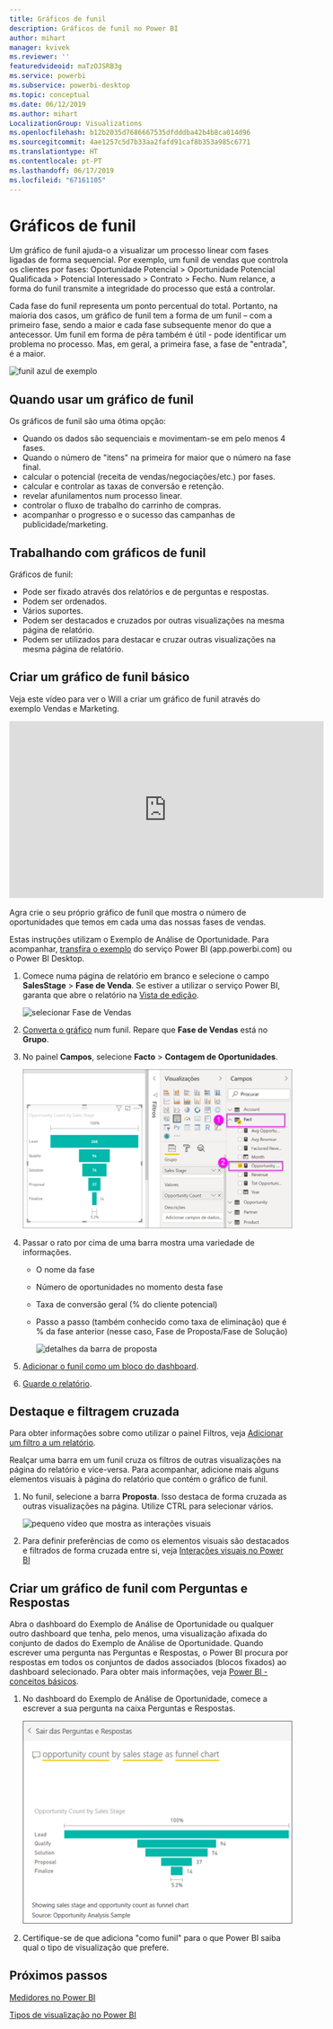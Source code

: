 ```yaml
---
title: Gráficos de funil
description: Gráficos de funil no Power BI
author: mihart
manager: kvivek
ms.reviewer: ''
featuredvideoid: maTzOJSRB3g
ms.service: powerbi
ms.subservice: powerbi-desktop
ms.topic: conceptual
ms.date: 06/12/2019
ms.author: mihart
LocalizationGroup: Visualizations
ms.openlocfilehash: b12b2035d7686667535dfdddba42b4b8ca014d96
ms.sourcegitcommit: 4ae1257c5d7b33aa2fafd91caf8b353a985c6771
ms.translationtype: HT
ms.contentlocale: pt-PT
ms.lasthandoff: 06/17/2019
ms.locfileid: "67161105"
---
```

# <a name="funnel-charts"></a>Gráficos de funil
Um gráfico de funil ajuda-o a visualizar um processo linear com fases ligadas de forma sequencial. Por exemplo, um funil de vendas que controla os clientes por fases: Oportunidade Potencial \> Oportunidade Potencial Qualificada \> Potencial Interessado \> Contrato \> Fecho.  Num relance, a forma do funil transmite a integridade do processo que está a controlar.

Cada fase do funil representa um ponto percentual do total. Portanto, na maioria dos casos, um gráfico de funil tem a forma de um funil – com a primeiro fase, sendo a maior e cada fase subsequente menor do que a antecessor.  Um funil em forma de pêra também é útil - pode identificar um problema no processo.  Mas, em geral, a primeira fase, a fase de "entrada", é a maior.

![funil azul de exemplo](media/power-bi-visualization-funnel-charts/funnelplain.png)

## <a name="when-to-use-a-funnel-chart"></a>Quando usar um gráfico de funil
Os gráficos de funil são uma ótima opção:

* Quando os dados são sequenciais e movimentam-se em pelo menos 4 fases.
* Quando o número de "itens" na primeira for maior que o número na fase final.
* calcular o potencial (receita de vendas/negociações/etc.) por fases.
* calcular e controlar as taxas de conversão e retenção.
* revelar afunilamentos num processo linear.
* controlar o fluxo de trabalho do carrinho de compras.
* acompanhar o progresso e o sucesso das campanhas de publicidade/marketing.

## <a name="working-with-funnel-charts"></a>Trabalhando com gráficos de funil
Gráficos de funil:

* Pode ser fixado através dos relatórios e de perguntas e respostas.
* Podem ser ordenados.
* Vários suportes.
* Podem ser destacados e cruzados por outras visualizações na mesma página de relatório.
* Podem ser utilizados para destacar e cruzar outras visualizações na mesma página de relatório.

## <a name="create-a-basic-funnel-chart"></a>Criar um gráfico de funil básico
Veja este vídeo para ver o Will a criar um gráfico de funil através do exemplo Vendas e Marketing.

<iframe width="560" height="315" src="https://www.youtube.com/embed/qKRZPBnaUXM" frameborder="0" allow="autoplay; encrypted-media" allowfullscreen></iframe>


Agra crie o seu próprio gráfico de funil que mostra o número de oportunidades que temos em cada uma das nossas fases de vendas.

Estas instruções utilizam o Exemplo de Análise de Oportunidade. Para acompanhar, [transfira o exemplo](../sample-datasets.md) do serviço Power BI (app.powerbi.com) ou o Power BI Desktop.   

1. Comece numa página de relatório em branco e selecione o campo **SalesStage** \> **Fase de Venda**. Se estiver a utilizar o serviço Power BI, garanta que abre o relatório na [Vista de edição](../service-interact-with-a-report-in-editing-view.md).
   
    ![selecionar Fase de Vendas](media/power-bi-visualization-funnel-charts/funnelselectfield_new.png)
2. [Converta o gráfico](power-bi-report-change-visualization-type.md) num funil. Repare que **Fase de Vendas** está no **Grupo**. 
3. No painel **Campos**, selecione **Facto** \> **Contagem de Oportunidades**.
   
    ![criação do gráfico de funil](media/power-bi-visualization-funnel-charts/power-bi-funnel-2.png)
4. Passar o rato por cima de uma barra mostra uma variedade de informações.
   
   * O nome da fase
   * Número de oportunidades no momento desta fase
   * Taxa de conversão geral (% do cliente potencial) 
   * Passo a passo (também conhecido como taxa de eliminação) que é % da fase anterior (nesse caso, Fase de Proposta/Fase de Solução)
     
     ![detalhes da barra de proposta](media/power-bi-visualization-funnel-charts/funnelhover_new.png)
5. [Adicionar o funil como um bloco do dashboard](../service-dashboard-tiles.md). 
6. [Guarde o relatório](../service-report-save.md).

## <a name="highlighting-and-cross-filtering"></a>Destaque e filtragem cruzada
Para obter informações sobre como utilizar o painel Filtros, veja [Adicionar um filtro a um relatório](../power-bi-report-add-filter.md).

Realçar uma barra em um funil cruza os filtros de outras visualizações na página do relatório e vice-versa. Para acompanhar, adicione mais alguns elementos visuais à página do relatório que contém o gráfico de funil.

1. No funil, selecione a barra **Proposta**. Isso destaca de forma cruzada as outras visualizações na página. Utilize CTRL para selecionar vários.
   
   ![pequeno vídeo que mostra as interações visuais](media/power-bi-visualization-funnel-charts/funnelchartnoowl.gif)
2. Para definir preferências de como os elementos visuais são destacados e filtrados de forma cruzada entre si, veja [Interações visuais no Power BI](../service-reports-visual-interactions.md)

## <a name="create-a-funnel-chart-using-qa"></a>Criar um gráfico de funil com Perguntas e Respostas
Abra o dashboard do Exemplo de Análise de Oportunidade ou qualquer outro dashboard que tenha, pelo menos, uma visualização afixada do conjunto de dados do Exemplo de Análise de Oportunidade.  Quando escrever uma pergunta nas Perguntas e Respostas, o Power BI procura por respostas em todos os conjuntos de dados associados (blocos fixados) ao dashboard selecionado. Para obter mais informações, veja [Power BI - conceitos básicos](../service-basic-concepts.md).

1. No dashboard do Exemplo de Análise de Oportunidade, comece a escrever a sua pergunta na caixa Perguntas e Respostas.
   
   ![caixa de perguntas e funil](media/power-bi-visualization-funnel-charts/power-bi-qna.png)
   
2. Certifique-se de que adiciona "como funil" para o que Power BI saiba qual o tipo de visualização que prefere.

## <a name="next-steps"></a>Próximos passos

[Medidores no Power BI](power-bi-visualization-radial-gauge-charts.md)

[Tipos de visualização no Power BI](power-bi-visualization-types-for-reports-and-q-and-a.md)
